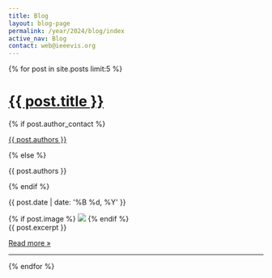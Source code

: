 ```yaml
---
title: Blog
layout: blog-page
permalink: /year/2024/blog/index
active_nav: Blog
contact: web@ieeevis.org
---
```


{% for post in site.posts limit:5 %}
<h1 class="blog-title"><a href="{{ post.url | relative_url }}">{{ post.title }}</a></h1>
<div class="byline-container">
    {% if post.author_contact %}
    <p class="byline"><a href="mailto:{{ post.author_contact }}">{{ post.authors }}</a></p>
    {% else %}
    <p class="byline">{{ post.authors }}</p>
    {% endif %}
    <p class="post-date">{{ post.date | date: '%B %d, %Y' }}</p>
</div>
{% if post.image %}
<img src="{{ post.image }}" />
{% endif %}
<div>{{ post.excerpt }}</div>
<div>
    <p>
        <a href="{{ post.url | relative_url }}">Read more &raquo;</a>
    </p>
</div>
<hr/>
{% endfor %}



